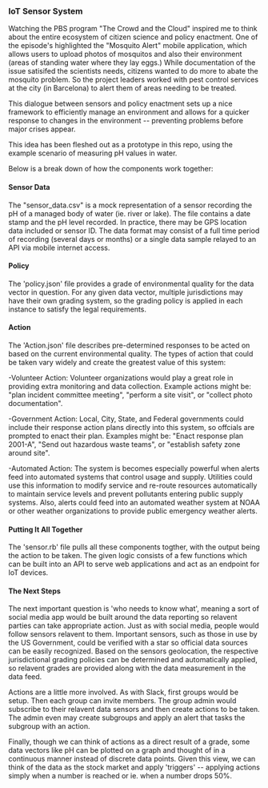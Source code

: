 ### IoT Sensor System

Watching the PBS program "The Crowd and the Cloud" inspired me to think about the entire ecosystem of citizen science and policy enactment. One of the episode's highlighted the "Mosquito Alert" mobile application, which allows users to upload photos of mosquitos and also their environment (areas of standing water where they lay eggs.) While documentation of the issue satisifed the scientists needs, citizens wanted to do more to abate the mosquito problem. So the project leaders worked with pest control services at the city (in Barcelona) to alert them of areas needing to be treated.

This dialogue between sensors and policy enactment sets up a nice framework to efficiently manage an environment and allows for a quicker response to changes in the environment -- preventing problems before major crises appear.

This idea has been fleshed out as a prototype in this repo, using the example scenario of measuring pH values in water.

Below is a break down of how the components work together:

#### Sensor Data

The "sensor_data.csv" is a mock representation of a sensor recording the pH of a managed body of water (ie. river or lake). The file contains a date stamp and the pH level recorded. In practice, there may be GPS location data included or sensor ID.  The data format may consist of a full time period of recording (several days or months) or a single data sample relayed to an API via mobile internet access.

#### Policy

The 'policy.json' file provides a grade of environmental quality for the data vector in question.  For any given data vector, multiple jurisdictions may have their own grading system, so the grading policy is applied in each instance to satisfy the legal requirements.

#### Action

The 'Action.json' file describes pre-determined responses to be acted on based on the current environmental quality. The types of action that could be taken vary widely and create the greatest value of this system:

-Volunteer Action: Volunteer organizations would play a great role in providing extra monitoring and data collection. Example actions might be: "plan incident committee meeting", "perform a site visit", or "collect photo documentation".

-Government Action: Local, City, State, and Federal governments could include their response action plans directly into this system, so offcials are prompted to enact their plan. Examples might be: "Enact response plan 2001-A", "Send out hazardous waste teams", or "establish safety zone around site".

-Automated Action: The system is becomes especially powerful when alerts feed into automated systems that control usage and supply. Utilities could use this information to modify service and re-route resources automatically to maintain service levels and prevent pollutants entering public supply systems. Also, alerts could feed into an automated weather system at NOAA or other weather organizations to provide public emergency weather alerts.

#### Putting It All Together

The 'sensor.rb' file pulls all these components togther, with the output being the action to be taken. The given logic consists of a few functions which can be built into an API to serve web applications and act as an endpoint for IoT devices.

#### The Next Steps

The next important question is 'who needs to know what', meaning a sort of social media app would be built around the data reporting so relavent parties can take appropriate action.  Just as with social media, people would follow sensors relavent to them. Important sensors, such as those in use by the US Government, could be verified with a star so official data sources can be easily recognized. Based on the sensors geolocation, the respective jurisdictional grading policies can be determined and automatically applied, so relavent grades are provided along with the data measurement in the data feed.

Actions are a little more involved. As with Slack, first groups would be setup. Then each group can invite members.  The group admin would subscribe to their relavent data sensors and then create actions to be taken. The admin even may create subgroups and apply an alert that tasks the subgroup with an action.

Finally, though we can think of actions as a direct result of a grade, some data vectors like pH can be plotted on a graph and thought of in a continuous manner instead of discrete data points.  Given this view, we can think of the data as the stock market and apply 'triggers' -- applying actions simply when a number is reached or ie. when a number drops 50%.
